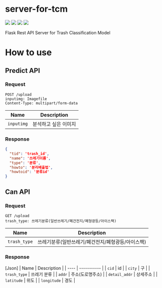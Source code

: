 # server-for-tcm
<img src="https://img.shields.io/badge/-Python-000000?style=flat&logo=Python"> <img src="https://img.shields.io/badge/-SQLite-003B57?style=flat&logo=SQLite"> <img src="https://img.shields.io/badge/-Flask-000000?style=flat&logo=Flask"> <img src="https://img.shields.io/badge/-PyTorch-EE4C2C?style=flat&logo=PyTorch">

Flask Rest API Server for Trash Classification Model

# How to use
## Predict API
### Request

```http
POST /upload
inputimg: Imagefile
Content-Type: multipart/form-data
```
| Name | Description |
| ---- | ----------- |
| `inputimg` | 분석하고 싶은 이미지 |
### Response

```json
{
  "tid": 'trash_id',
  "name": '쓰레기이름',
  "type": '분류',
  "howto": '분리배출법',
  "howtoid": '분류id'
}
```

## Can API
### Request

```http
GET /upload
trash_type: 쓰레기분류(일반쓰레기/폐건전지/폐형광등/아이스팩)
```
| Name | Description |
| ---- | ----------- |
| `trash_type` | 쓰레기분류(일반쓰레기/폐건전지/폐형광등/아이스팩) |
### Response
[Json]
| Name | Description |
| ---- | ----------- |
| `cid` | id |
| `city` | 구 |
| `trash_type` | 쓰레기 분류 |
| `addr` | 주소(도로명주소) |
| `detail_addr` | 상세주소 |
| `latitude` | 위도 |
| `longitude` | 경도 |
